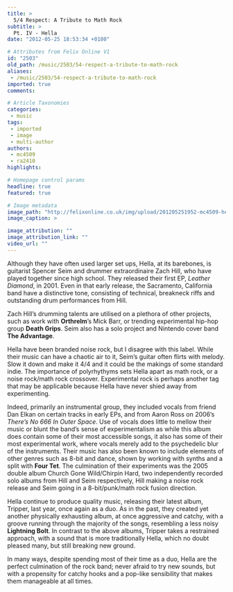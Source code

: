 ```yaml
---
title: >
  5/4 Respect: A Tribute to Math Rock
subtitle: >
  Pt. IV - Hella
date: "2012-05-25 18:53:34 +0100"

# Attributes from Felix Online V1
id: "2503"
old_path: /music/2503/54-respect-a-tribute-to-math-rock
aliases:
 - /music/2503/54-respect-a-tribute-to-math-rock
imported: true
comments:

# Article Taxonomies
categories:
 - music
tags:
 - imported
 - image
 - multi-author
authors:
 - mc4509
 - ra2410
highlights:

# Homepage control params
headline: true
featured: true

# Image metadata
image_path: "http://felixonline.co.uk/img/upload/201205251952-mc4509-hella.jpg"
image_caption: >

image_attribution: ""
image_attribution_link: ""
video_url: ""
---
```


Although they have often used larger set ups, Hella, at its barebones, is guitarist Spencer Seim and drummer extraordinaire Zach Hill, who have played together since high school. They released their first EP, _Leather Diamond_, in 2001. Even in that early release, the Sacramento, California band have a distinctive tone, consisting of technical, breakneck riffs and outstanding drum performances from Hill.

Zach Hill’s drumming talents are utilised on a plethora of other projects, such as work with __Orthrelm__’s Mick Barr, or trending experimental hip-hop group __Death Grips__. Seim also has a solo project and Nintendo cover band __The Advantage__.

Hella have been branded noise rock, but I disagree with this label. While their music can have a chaotic air to it, Seim’s guitar often flirts with melody. Slow it down and make it 4/4 and it could be the makings of some standard indie. The importance of polyrhythyms sets Hella apart as math rock, or a noise rock/math rock crossover. Experimental rock is perhaps another tag that may be applicable because Hella have never shied away from experimenting.

Indeed, primarily an instrumental group, they included vocals from friend Dan Elkan on certain tracks in early EPs, and from Aaron Ross on 2006’s _There’s No 666 In Outer Space_. Use of vocals does little to mellow their music or blunt the band’s sense of experimentalism as while this album does contain some of their most accessible songs, it also has some of their most experimental work, where vocals merely add to the psychedelic blur of the instruments. Their music has also been known to include elements of other genres such as 8-bit and dance, shown by working with synths and a split with __Four Tet__. The culmination of their experiments was the 2005 double album Church Gone Wild/Chirpin Hard, two independently recorded solo albums from Hill and Seim respectively, Hill making a noise rock release and Seim going in a 8-bit/punk/math rock fusion direction.

Hella continue to produce quality music, releasing their latest album, Tripper, last year, once again as a duo. As in the past, they created yet another physically exhausting album, at once aggressive and catchy, with a groove running through the majority of the songs, resembling a less noisy __Lightning Bolt__. In contrast to the above albums, Tripper takes a restrained approach, with a sound that is more traditionally Hella, which no doubt pleased many, but still breaking new ground.

In many ways, despite spending most of their time as a duo, Hella are the perfect culmination of the rock band; never afraid to try new sounds, but with a propensity for catchy hooks and a pop-like sensibility that makes them manageable at all times.
